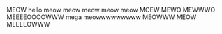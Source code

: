 MEOW hello meow
meow meow meow
meow
MOEW 
MEWO
MEWWWO
MEEEEOOOOWWW
mega meowwwwwwwww
MEOWWW
MEOW
MEEEEOWWW
